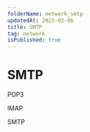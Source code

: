 ```yaml
---
folderName: network_smtp
updatedAt: 2025-02-06
title: SMTP
tag: network
isPublished: true
---
```


# SMTP

POP3

IMAP

SMTP
